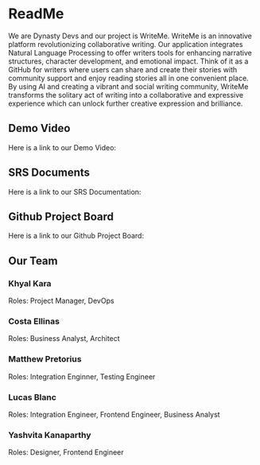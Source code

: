 # ReadMe

We are Dynasty Devs and our project is WriteMe.
WriteMe is an innovative platform revolutionizing collaborative writing. Our application integrates Natural Language Processing to offer writers tools for enhancing narrative structures, character development, and emotional impact. Think of it as a GitHub for writers where users can share and create their stories with community support and enjoy reading stories all in one convenient place. By using AI and creating a vibrant and social writing community, WriteMe transforms the solitary act of writing into a collaborative and expressive experience which can unlock further creative expression and brilliance.

## Demo Video

Here is a link to our Demo Video:

## SRS Documents

Here is a link to our SRS Documentation:

## Github Project Board

Here is a link to our Github Project Board:

## Our Team

### Khyal Kara

Roles: Project Manager, DevOps

### Costa Ellinas

Roles: Business Analyst, Architect

### Matthew Pretorius

Roles: Integration Enginner, Testing Engineer

### Lucas Blanc

Roles: Integration Engineer, Frontend Engineer, Business Analyst

### Yashvita Kanaparthy

Roles: Designer, Frontend Engineer
